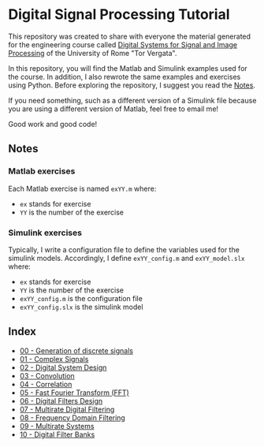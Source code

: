 Digital Signal Processing Tutorial
===

This repository was created to share with everyone the material generated for the engineering course called [Digital Systems for Signal and Image Processing](http://elettronica.uniroma2.it/index.php?page=corsi&amp;corso=8037525) of the University of Rome "Tor Vergata".

In this repository, you will find the Matlab and Simulink examples used for the course. In addition, I also rewrote the same examples and exercises using Python. Before exploring the repository, I suggest you read the [Notes](#notes).

If you need something, such as a different version of a Simulink file because you are using a different version of Matlab, feel free to email me!

Good work and good code!

## Notes

### Matlab exercises

Each Matlab exercise is named `exYY.m` where:

- `ex` stands for exercise
- `YY` is the number of the exercise

### Simulink exercises

Typically, I write a configuration file to define the variables used for the simulink models. Accordingly, I define `exYY_config.m` and `exYY_model.slx` where:

- `ex` stands for exercise
- `YY` is the number of the exercise
- `exYY_config.m` is the configuration file
- `exYY_config.slx` is the simulink model

## Index

- [00 - Generation of discrete signals](00%20-%20Generation%20of%20discrete%20signals/)
- [01 - Complex Signals](01%20-%20Complex%20Signals/)
- [02 - Digital System Design](02%20-%20Digital%20System%20Design/)
- [03 - Convolution](03%20-%20Convolution/)
- [04 - Correlation](04%20-%20Correlation/)
- [05 - Fast Fourier Transform (FFT)](05%20-%20Fast%20Fourier%20Transform%20(FFT)/)
- [06 - Digital Filters Design](06%20-%20Digital%20Filters%20Design/)
- [07 - Multirate Digital Filtering](07%20-%20Multirate%20Digital%20Filtering/)
- [08 - Frequency Domain Filtering](08%20-%20Frequency%20Domain%20Filtering/)
- [09 - Multirate Systems](09%20-%20Multirate%20Systems/)
- [10 - Digital Filter Banks](10%20-%20Digital%20Filter%20Banks/)